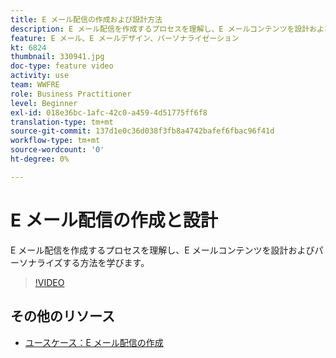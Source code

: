 ```yaml
---
title: E メール配信の作成および設計方法
description: E メール配信を作成するプロセスを理解し、E メールコンテンツを設計およびパーソナライズする方法を学びます。
feature: E メール、E メールデザイン、パーソナライゼーション
kt: 6824
thumbnail: 330941.jpg
doc-type: feature video
activity: use
team: WWFRE
role: Business Practitioner
level: Beginner
exl-id: 018e36bc-1afc-42c0-a459-4d51775ff6f8
translation-type: tm+mt
source-git-commit: 137d1e0c36d038f3fb8a4742bafef6fbac96f41d
workflow-type: tm+mt
source-wordcount: '0'
ht-degree: 0%

---
```


# E メール配信の作成と設計

E メール配信を作成するプロセスを理解し、E メールコンテンツを設計およびパーソナライズする方法を学びます。

>[!VIDEO](https://video.tv.adobe.com/v/330941?quality=12)

## その他のリソース

* [ユースケース：E メール配信の作成](https://experienceleague.adobe.com/docs/campaign-classic/using/designing-content/editing-html-content/use-case--creating-an-email-delivery.html?lang=ja#designing-content)
